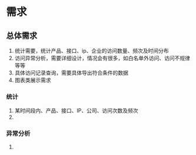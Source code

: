 # 需求

## 总体需求
1. 统计需要，统计产品、接口、ip、企业的访问数量、频次及时间分布
2. 访问异常分析，需要详细设计，情况会有很多，如白名单外访问、访问不规律等等
3. 具体访问记录查询，需要具体导出符合条件的数据
4. 图表类展示需求

### 统计
1. 某时间段内、产品、接口、IP、公司、访问次数及频次
2. 

### 异常分析
1. 